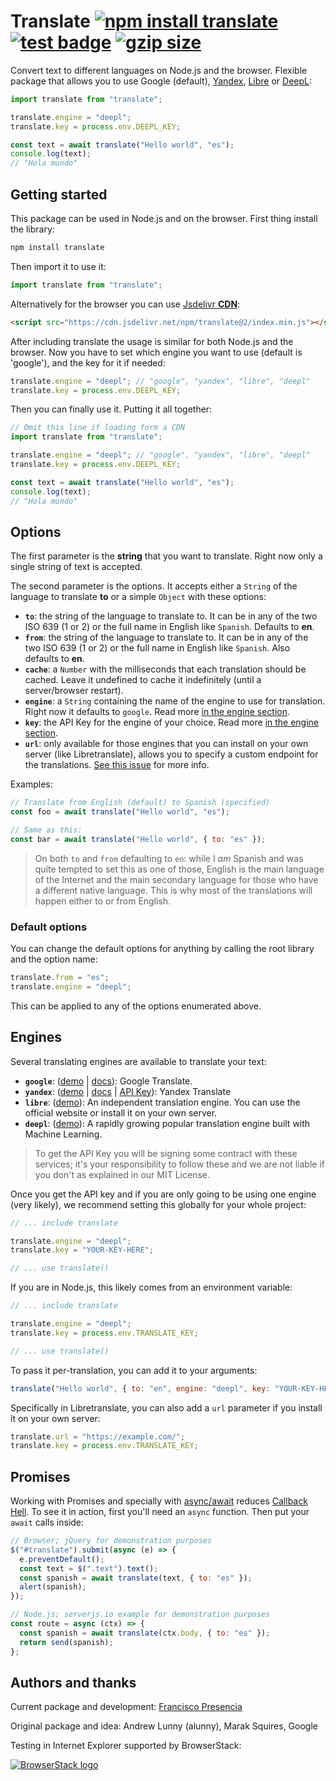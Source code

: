 # Translate [![npm install translate](https://img.shields.io/badge/npm%20install-translate-blue.svg "install badge")](https://www.npmjs.com/package/translate) [![test badge](https://github.com/franciscop/translate/workflows/tests/badge.svg "test badge")](https://github.com/franciscop/translate/blob/master/.github/workflows/tests.yml) [![gzip size](https://img.badgesize.io/franciscop/translate/master/index.min.js.svg?compression=gzip "gzip badge")](https://github.com/franciscop/translate/blob/master/index.min.js)

Convert text to different languages on Node.js and the browser. Flexible package that allows you to use Google (default), [Yandex](https://translate.yandex.com/), [Libre](https://libretranslate.com/) or [DeepL](https://www.deepl.com/en/translator):

```js
import translate from "translate";

translate.engine = "deepl";
translate.key = process.env.DEEPL_KEY;

const text = await translate("Hello world", "es");
console.log(text);
// "Hola mundo"
```

## Getting started

This package can be used in Node.js and on the browser. First thing install the library:

```bash
npm install translate
```

Then import it to use it:

```js
import translate from "translate";
```

Alternatively for the browser you can use [Jsdelivr **CDN**](https://www.jsdelivr.com/package/npm/translate):

```html
<script src="https://cdn.jsdelivr.net/npm/translate@2/index.min.js"></script>
```

After including translate the usage is similar for both Node.js and the browser. Now you have to set which engine you want to use (default is 'google'), and the key for it if needed:

```js
translate.engine = "deepl"; // "google", "yandex", "libre", "deepl"
translate.key = process.env.DEEPL_KEY;
```

Then you can finally use it. Putting it all together:

```js
// Omit this line if loading form a CDN
import translate from "translate";

translate.engine = "deepl"; // "google", "yandex", "libre", "deepl"
translate.key = process.env.DEEPL_KEY;

const text = await translate("Hello world", "es");
console.log(text);
// "Hola mundo"
```

## Options

The first parameter is the **string** that you want to translate. Right now only a single string of text is accepted.

The second parameter is the options. It accepts either a `String` of the language to translate **to** or a simple `Object` with these options:

- **`to`**: the string of the language to translate to. It can be in any of the two ISO 639 (1 or 2) or the full name in English like `Spanish`. Defaults to **en**.
- **`from`**: the string of the language to translate to. It can be in any of the two ISO 639 (1 or 2) or the full name in English like `Spanish`. Also defaults to **en**.
- **`cache`**: a `Number` with the milliseconds that each translation should be cached. Leave it undefined to cache it indefinitely (until a server/browser restart).
- **`engine`**: a `String` containing the name of the engine to use for translation. Right now it defaults to `google`. Read more [in the engine section](#engines).
- **`key`**: the API Key for the engine of your choice. Read more [in the engine section](#engines).
- **`url`**: only available for those engines that you can install on your own server (like Libretranslate), allows you to specify a custom endpoint for the translations. [See this issue](https://github.com/franciscop/translate/issues/26#issuecomment-845038821) for more info.

Examples:

```js
// Translate from English (default) to Spanish (specified)
const foo = await translate("Hello world", "es");

// Same as this:
const bar = await translate("Hello world", { to: "es" });
```

> On both `to` and `from` defaulting to `en`: while I _am_ Spanish and was quite tempted to set this as one of those, English is the main language of the Internet and the main secondary language for those who have a different native language. This is why most of the translations will happen either to or from English.

### Default options

You can change the default options for anything by calling the root library and the option name:

```js
translate.from = "es";
translate.engine = "deepl";
```

This can be applied to any of the options enumerated above.

## Engines

Several translating engines are available to translate your text:

- **`google`**: ([demo](https://translate.google.com/) | [docs](https://cloud.google.com/translate/docs/)): Google Translate.
- **`yandex`**: ([demo](https://translate.yandex.com/) | [docs](https://tech.yandex.com/translate/) | [API Key](https://translate.yandex.com/developers/keys)): Yandex Translate
- **`libre`**: ([demo](https://libretranslate.com/)): An independent translation engine. You can use the official website or install it on your own server.
- **`deepl`**: ([demo](https://www.deepl.com/en/translator)): A rapidly growing popular translation engine built with Machine Learning.

> To get the API Key you will be signing some contract with these services; it's your responsibility to follow these and we are not liable if you don't as explained in our MIT License.

Once you get the API key and if you are only going to be using one engine (very likely), we recommend setting this globally for your whole project:

```js
// ... include translate

translate.engine = "deepl";
translate.key = "YOUR-KEY-HERE";

// ... use translate()
```

If you are in Node.js, this likely comes from an environment variable:

```js
// ... include translate

translate.engine = "deepl";
translate.key = process.env.TRANSLATE_KEY;

// ... use translate()
```

To pass it per-translation, you can add it to your arguments:

```js
translate("Hello world", { to: "en", engine: "deepl", key: "YOUR-KEY-HERE" });
```

Specifically in Libretranslate, you can also add a `url` parameter if you install it on your own server:

```js
translate.url = "https://example.com/";
translate.key = process.env.TRANSLATE_KEY;
```

## Promises

Working with Promises and specially with [async/await](https://ponyfoo.com/articles/understanding-javascript-async-await) reduces [Callback Hell](http://callbackhell.com/). To see it in action, first you'll need an `async` function. Then put your `await` calls inside:

```js
// Browser; jQuery for demonstration purposes
$("#translate").submit(async (e) => {
  e.preventDefault();
  const text = $(".text").text();
  const spanish = await translate(text, { to: "es" });
  alert(spanish);
});

// Node.js; serverjs.io example for demonstration purposes
const route = async (ctx) => {
  const spanish = await translate(ctx.body, { to: "es" });
  return send(spanish);
};
```

## Authors and thanks

Current package and development: [Francisco Presencia](https://francisco.io/)

Original package and idea: Andrew Lunny (alunny), Marak Squires, Google

Testing in Internet Explorer supported by BrowserStack:

[![BrowserStack logo](https://i.imgur.com/CuCuOkL.png)](https://browserstack.com/)
